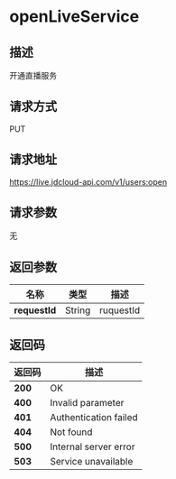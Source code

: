 # openLiveService


## 描述
开通直播服务

## 请求方式
PUT

## 请求地址
https://live.jdcloud-api.com/v1/users:open


## 请求参数
无


## 返回参数
|名称|类型|描述|
|---|---|---|
|**requestId**|String|ruquestId|


## 返回码
|返回码|描述|
|---|---|
|**200**|OK|
|**400**|Invalid parameter|
|**401**|Authentication failed|
|**404**|Not found|
|**500**|Internal server error|
|**503**|Service unavailable|

